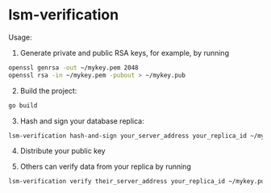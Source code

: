 # lsm-verification

Usage: 
1. Generate private and public RSA keys, for example, by running
```bash
openssl genrsa -out ~/mykey.pem 2048
openssl rsa -in ~/mykey.pem -pubout > ~/mykey.pub
```

2. Build the project:
```bash
go build
```

3. Hash and sign your database replica:
```bash
lsm-verification hash-and-sign your_server_address your_replica_id ~/mykey.pem
```

4. Distribute your public key

5. Others can verify data from your replica by running
```bash
lsm-verification verify their_server_address your_replica_id ~/mykey.pub
```
